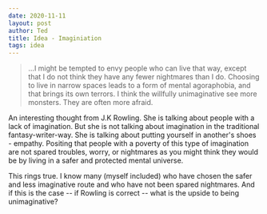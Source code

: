 ```yaml
---
date: 2020-11-11
layout: post
author: Ted
title: Idea - Imaginiation
tags: idea
---
```

> ...I might be tempted to envy people who can live that way, except that I do not think they have any fewer nightmares than I do. Choosing to live in narrow spaces leads to a form of mental agoraphobia, and that brings its own terrors. I think the willfully unimaginative see more monsters. They are often more afraid. 

An interesting thought from J.K Rowling. She is talking about people with a lack of imagination. But she is not talking about imagination in the traditional fantasy-writer-way. She is talking about putting yourself in another's shoes - empathy. Positing that people with a poverty of this type of imagination are not spared troubles, worry, or nightmares as you might think they would be by living in a safer and protected mental universe. 

This rings true. I know many (myself included) who have chosen the safer and less imaginative route and who have not been spared nightmares. And if this is the case -- if Rowling is correct -- what is the upside to being unimaginative?
